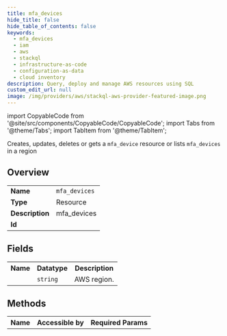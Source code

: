 ```yaml
---
title: mfa_devices
hide_title: false
hide_table_of_contents: false
keywords:
  - mfa_devices
  - iam
  - aws
  - stackql
  - infrastructure-as-code
  - configuration-as-data
  - cloud inventory
description: Query, deploy and manage AWS resources using SQL
custom_edit_url: null
image: /img/providers/aws/stackql-aws-provider-featured-image.png
---
```


import CopyableCode from '@site/src/components/CopyableCode/CopyableCode';
import Tabs from '@theme/Tabs';
import TabItem from '@theme/TabItem';

Creates, updates, deletes or gets a <code>mfa_device</code> resource or lists <code>mfa_devices</code> in a region

## Overview
<table><tbody>
<tr><td><b>Name</b></td><td><code>mfa_devices</code></td></tr>
<tr><td><b>Type</b></td><td>Resource</td></tr>
<tr><td><b>Description</b></td><td>mfa_devices</td></tr>
<tr><td><b>Id</b></td><td><CopyableCode code="aws.iam.mfa_devices" /></td></tr>
</tbody></table>

## Fields
<table><tbody><tr><th>Name</th><th>Datatype</th><th>Description</th></tr><tr><td><CopyableCode code="region" /></td><td><code>string</code></td><td>AWS region.</td></tr>
</tbody></table>

## Methods

<table><tbody>
  <tr>
    <th>Name</th>
    <th>Accessible by</th>
    <th>Required Params</th>
  </tr>
</tbody></table>






